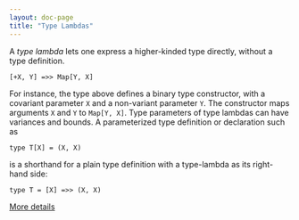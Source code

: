 ```yaml
---
layout: doc-page
title: "Type Lambdas"
---
```


A _type lambda_ lets one express a higher-kinded type directly, without
a type definition.

    [+X, Y] =>> Map[Y, X]

For instance, the type above defines a binary type constructor, with a
covariant parameter `X` and a non-variant parameter `Y`. The
constructor maps arguments `X` and `Y` to `Map[Y, X]`. Type parameters
of type lambdas can have variances and bounds. A parameterized type
definition or declaration such as

    type T[X] = (X, X)

is a shorthand for a plain type definition with a type-lambda as its
right-hand side:

    type T = [X] =>> (X, X)

[More details](./type-lambdas-spec.md)
